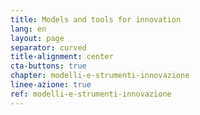 ```yaml
---
title: Models and tools for innovation
lang: en
layout: page
separator: curved
title-alignment: center
cta-buttons: true
chapter: modelli-e-strumenti-innovazione
linee-azione: true
ref: modelli-e-strumenti-innovazione
---
```

